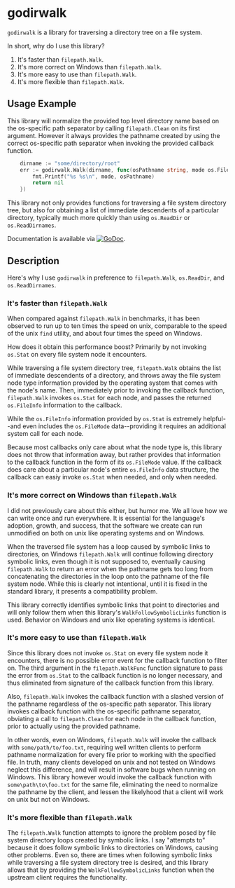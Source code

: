 # godirwalk

`godirwalk` is a library for traversing a directory tree on a file
system.

In short, why do I use this library?

1. It's faster than `filepath.Walk`.
1. It's more correct on Windows than `filepath.Walk`.
1. It's more easy to use than `filepath.Walk`.
1. It's more flexible than `filepath.Walk`.

## Usage Example

This library will normalize the provided top level directory name
based on the os-specific path separator by calling `filepath.Clean` on
its first argument. However it always provides the pathname created by
using the correct os-specific path separator when invoking the
provided callback function.

```Go
    dirname := "some/directory/root"
    err := godirwalk.Walk(dirname, func(osPathname string, mode os.FileMode) error {
        fmt.Printf("%s %s\n", mode, osPathname)
        return nil
    })
```

This library not only provides functions for traversing a file system
directory tree, but also for obtaining a list of immediate descendents
of a particular directory, typically much more quickly than using
`os.ReadDir` or `os.ReadDirnames`.

Documentation is available via
[![GoDoc](https://godoc.org/github.com/karrick/godirwalk?status.svg)](https://godoc.org/github.com/karrick/godirwalk).

## Description

Here's why I use `godirwalk` in preference to `filepath.Walk`,
`os.ReadDir`, and `os.ReadDirnames`.

### It's faster than `filepath.Walk`

When compared against `filepath.Walk` in benchmarks, it has been
observed to run up to ten times the speed on unix, comparable to the
speed of the unix `find` utility, and about four times the speed on
Windows.

How does it obtain this performance boost? Primarily by not invoking
`os.Stat` on every file system node it encounters.

While traversing a file system directory tree, `filepath.Walk` obtains
the list of immediate descendents of a directory, and throws away the
file system node type information provided by the operating system
that comes with the node's name. Then, immediately prior to invoking
the callback function, `filepath.Walk` invokes `os.Stat` for each
node, and passes the returned `os.FileInfo` information to the
callback.

While the `os.FileInfo` information provided by `os.Stat` is extremely
helpful--and even includes the `os.FileMode` data--providing it
requires an additional system call for each node.

Because most callbacks only care about what the node type is, this
library does not throw that information away, but rather provides that
information to the callback function in the form of its `os.FileMode`
value. If the callback does care about a particular node's entire
`os.FileInfo` data structure, the callback can easiy invoke `os.Stat`
when needed, and only when needed.

### It's more correct on Windows than `filepath.Walk`

I did not previously care about this either, but humor me. We all love
how we can write once and run everywhere. It is essential for the
language's adoption, growth, and success, that the software we create
can run unmodified on both on unix like operating systems and on
Windows.

When the traversed file system has a loop caused by symbolic links to
directories, on Windows `filepath.Walk` will continue following
directory symbolic links, even though it is not supposed to,
eventually causing `filepath.Walk` to return an error when the
pathname gets too long from concatenating the directories in the loop
onto the pathname of the file system node. While this is clearly not
intentional, until it is fixed in the standard library, it presents a
compatibility problem.

This library correctly identifies symbolic links that point to
directories and will only follow them when this library's
`WalkFollowSymbolicLinks` function is used. Behavior on Windows and
unix like operating systems is identical.

### It's more easy to use than `filepath.Walk`

Since this library does not invoke `os.Stat` on every file system node
it encounters, there is no possible error event for the callback
function to filter on. The third argument in the `filepath.WalkFunc`
function signature to pass the error from `os.Stat` to the callback
function is no longer necessary, and thus eliminated from signature of
the callback function from this library.

Also, `filepath.Walk` invokes the callback function with a slashed
version of the pathname regardless of the os-specific path
separator. This library invokes callback function with the os-specific
pathname separator, obviating a call to `filepath.Clean` for each node
in the callback function, prior to actually using the provided
pathname.

In other words, even on Windows, `filepath.Walk` will invoke the
callback with `some/path/to/foo.txt`, requiring well written clients
to perform pathname normalization for every file prior to working with
the specified file. In truth, many clients developed on unix and not
tested on Windows neglect this difference, and will result in software
bugs when running on Windows. This library however would invoke the
callback function with `some\path\to\foo.txt` for the same file,
eliminating the need to normalize the pathname by the client, and
lessen the likelyhood that a client will work on unix but not on
Windows.

### It's more flexible than `filepath.Walk`

The `filepath.Walk` function attempts to ignore the problem posed by
file system directory loops created by symbolic links. I say "attempts
to" because it does follow symbolic links to directories on Windows,
causing other problems. Even so, there are times when following
symbolic links while traversing a file system directory tree is
desired, and this library allows that by providing the
`WalkFollowSymbolicLinks` function when the upstream client requires
the functionality.
